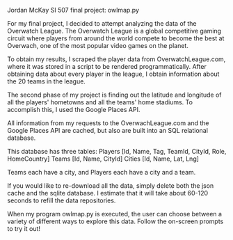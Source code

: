 Jordan McKay SI 507 final project: owlmap.py

For my final project, I decided to attempt analyzing the data of the Overwatch League.
The Overwatch League is a global competitive gaming circuit where players
from around the world compete to become the best at Overwach,
one of the most popular video games on the planet.

To obtain my results, I scraped the player data from OverwatchLeague.com,
where it was stored in a script to be rendered programmatically.
After obtaining data about every player in the league, I obtain information
about the 20 teams in the league.

The second phase of my project is finding out the latitude and longitude of all
the players' hometowns and all the teams' home stadiums. To accomplish this,
I used the Google Places API.

All information from my requests to the OverwachLeague.com and the Google Places API are
cached, but also are built into an SQL relational database.

This database has three tables:
Players [Id, Name, Tag, TeamId, CityId, Role, HomeCountry]
Teams [Id, Name, CityId]
Cities [Id, Name, Lat, Lng]

Teams each have a city, and Players each have a city and a team.

If you would like to re-download all the data, simply delete both the json cache and the sqlite database.
I estimate that it will take about 60-120 seconds to refill the data repositories.

When my program owlmap.py is executed, the user can choose between a variety
of different ways to explore this data. Follow the on-screen prompts to try it out!


